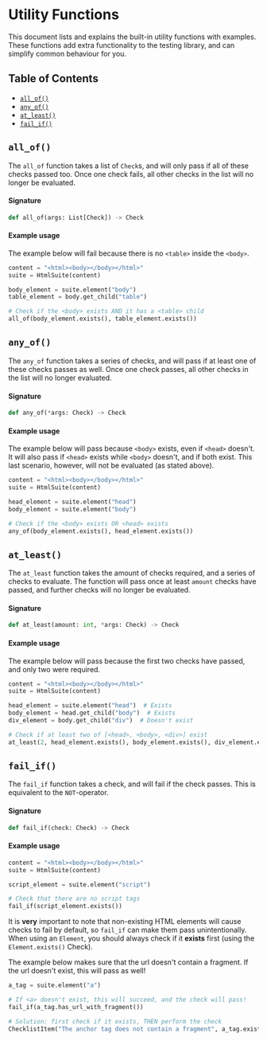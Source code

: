 # Utility Functions

This document lists and explains the built-in utility functions with examples. These functions add extra functionality to the testing library, and can simplify common behaviour for you.

## Table of Contents

- [`all_of()`](#all_of)
- [`any_of()`](#any_of)
- [`at_least()`](#at_least)
- [`fail_if()`](#fail_if)


## `all_of()`

The `all_of` function takes a list of `Check`s, and will only pass if all of these checks passed too. Once one check fails, all other checks in the list will no longer be evaluated.

#### Signature

```python
def all_of(args: List[Check]) -> Check
```

#### Example usage

The example below will fail because there is no `<table>` inside the `<body>`.

```python
content = "<html><body></body></html>"
suite = HtmlSuite(content)

body_element = suite.element("body")
table_element = body.get_child("table")

# Check if the <body> exists AND it has a <table> child
all_of(body_element.exists(), table_element.exists())
```

## `any_of()`

The `any_of` function takes a series of checks, and will pass if at least one of these checks passes as well. Once one check passes, all other checks in the list will no longer evaluated.

#### Signature

```python
def any_of(*args: Check) -> Check
```

#### Example usage

The example below will pass because `<body>` exists, even if `<head>` doesn't. It will also pass if `<head>` exists while `<body>`  doesn't, and if both exist. This last scenario, however, will not be evaluated (as stated above).

```python
content = "<html><body></body></html>"
suite = HtmlSuite(content)

head_element = suite.element("head")
body_element = suite.element("body")

# Check if the <body> exists OR <head> exists
any_of(body_element.exists(), head_element.exists())
```

## `at_least()`

The `at_least` function takes the amount of checks required, and a series of checks to evaluate. The function will pass once at least `amount` checks have passed, and further checks will no longer be evaluated.

#### Signature

```python
def at_least(amount: int, *args: Check) -> Check
```

#### Example usage

The example below will pass because the first two checks have passed, and only two were required.

```python
content = "<html><body></body></html>"
suite = HtmlSuite(content)

head_element = suite.element("head")  # Exists
body_element = head.get_child("body")  # Exists
div_element = body.get_child("div")  # Doesn't exist

# Check if at least two of [<head>, <body>, <div>] exist
at_least(2, head_element.exists(), body_element.exists(), div_element.exists())
```

## `fail_if()`

The `fail_if` function takes a check, and will fail if the check passes. This is equivalent to the `NOT`-operator.

#### Signature

```python
def fail_if(check: Check) -> Check
```

#### Example usage

```python
content = "<html><body></body></html>"
suite = HtmlSuite(content)

script_element = suite.element("script")

# Check that there are no script tags
fail_if(script_element.exists())
```

It is **very** important to note that non-existing HTML elements will cause checks to fail by default, so `fail_if` can make them pass unintentionally. When using an `Element`, you should always check if it **exists** first (using the `Element.exists()` Check).

The example below makes sure that the url doesn't contain a fragment. If the url doesn't exist, this will pass as well!

```python
a_tag = suite.element("a")

# If <a> doesn't exist, this will succeed, and the check will pass!
fail_if(a_tag.has_url_with_fragment())

# Solution: first check if it exists, THEN perform the check
ChecklistItem("The anchor tag does not contain a fragment", a_tag.exists(), fail_if(a_tag.has_url_with_fragment()))
```



